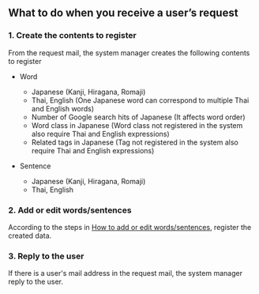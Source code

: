 ## What to do when you receive a user’s request

### 1. Create the contents to register
From the request mail, the system manager creates the following contents to register

* Word
    * Japanese (Kanji, Hiragana, Romaji)
    * Thai, English (One Japanese word can correspond to multiple Thai and English words)
    * Number of Google search hits of Japanese (It affects word order)
    * Word class in Japanese (Word class not registered in the system also require Thai and English expressions)
    * Related tags in Japanese (Tag not registered in the system also require Thai and English expressions)

* Sentence
    * Japanese (Kanji, Hiragana, Romaji)
    * Thai, English

### 2. Add or edit words/sentences
According to the steps in [How to add or edit words/sentences](./maintenance_dataedit.md), register the created data.

### 3. Reply to the user
If there is a user's mail address in the request mail, the system manager reply to the user.
